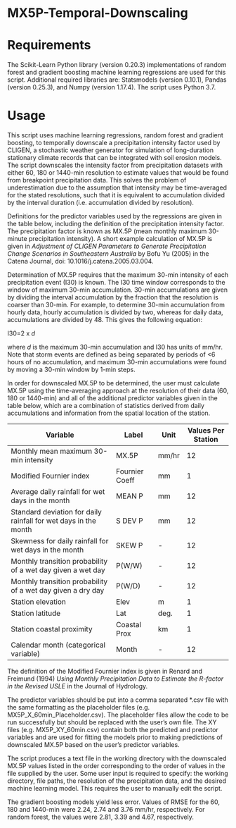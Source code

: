 # MX5P-Temporal-Downscaling

# Requirements
The Scikit-Learn Python library (version 0.20.3) implementations of random forest and gradient boosting machine learning regressions are used for this script. Additional required libraries are: Statsmodels (version 0.10.1), Pandas (version 0.25.3), and Numpy (version 1.17.4). The script uses Python 3.7.

# Usage
This script uses machine learning regressions, random forest and gradient boosting, to temporally downscale a precipitation intensity factor used by CLIGEN, a stochastic weather generator for simulation of long-duration stationary climate records that can be integrated with soil erosion models. The script downscales the intensity factor from precipitation datasets with either 60, 180 or 1440-min resolution to estimate values that would be found from breakpoint precipitation data. This solves the problem of underestimation due to the assumption that intensity may be time-averaged for the stated resolutions, such that it is equivalent to accumulation divided by the interval duration (i.e. accumulation divided by resolution).

Definitions for the predictor variables used by the regressions are given in the table below, including the definition of the precipitation intensity factor. The precipitation factor is known as MX.5P (mean monthly maximum 30-minute precipitation intensity). A short example calculation of MX.5P is given in *Adjustment of CLIGEN Parameters to Generate Precipitation Change Scenarios in Southeastern Australia* by Bofu Yu (2005) in the Catena Journal, doi: 10.1016/j.catena.2005.03.004.

Determination of MX.5P requires that the maximum 30-min intensity of each precipitation event (I30) is known. The I30 time window corresponds to the window of maximum 30-min accumulation. 30-min accumulations are given by dividing the interval accumulation by the fraction that the resolution is coarser than 30-min. For example, to determine 30-min accumulation from hourly data, hourly accumulation is divided by two, whereas for daily data, accumulations are divided by 48. This gives the following equation:

I30=2 x *d*

where *d* is the maximum 30-min accumulation and I30 has units of mm/hr. Note that storm events are defined as being separated by periods of <6 hours of no accumulation, and maximum 30-min accumulations were found by moving a 30-min window by 1-min steps.

In order for downscaled MX.5P to be determined, the user must calculate MX.5P using the time-averaging approach at the resolution of their data (60, 180 or 1440-min) and all of the additional predictor variables given in the table below, which are a combination of statistics derived from daily accumulations and information from the spatial location of the station.

| Variable | Label | Unit | Values Per Station |
| ------ | ------ | ------ | ------ |
| Monthly mean maximum 30-min intensity | MX.5P | mm/hr | 12 |
| Modified Fournier index | Fournier Coeff | mm | 1 |
| Average daily rainfall for wet days in the month | MEAN P | mm | 12 |
| Standard deviation for daily rainfall for wet days in the month | S DEV P | mm | 12 |
| Skewness for daily rainfall for wet days in the month | SKEW P | - | 12 |
| Monthly transition probability of a wet day given a wet day | P(W/W) | - | 12 |
| Monthly transition probability of a wet day given a dry day | P(W/D) | - | 12 |
| Station elevation | Elev | m | 1 |
| Station latitude | Lat | deg. | 1 |
| Station coastal proximity | Coastal Prox | km | 1 |
| Calendar month (categorical variable) | Month | - | 12 |

The definition of the Modified Fournier index is given in Renard and Freimund (1994) *Using Monthly Precipitation Data to Estimate the R-factor in the Revised USLE* in the Journal of Hydrology.

The predictor variables should be put into a comma separated *.csv file with the same formatting as the placeholder files (e.g. MX5P_X_60min_Placeholder.csv). The placeholder files allow the code to be run successfully but should be replaced with the user’s own file. The XY files (e.g. MX5P_XY_60min.csv) contain both the predicted and predictor variables and are used for fitting the models prior to making predictions of downscaled MX.5P based on the user’s predictor variables. 

The script produces a text file in the working directory with the downscaled MX.5P values listed in the order corresponding to the order of values in the file supplied by the user. Some user input is required to specify: the working directory, file paths, the resolution of the precipitation data, and the desired machine learning model. This requires the user to manually edit the script.

The gradient boosting models yield less error. Values of RMSE for the 60, 180 and 1440-min were 2.24, 2.74 and 3.76 mm/hr, respectively. For random forest, the values were 2.81, 3.39 and 4.67, respectively.


